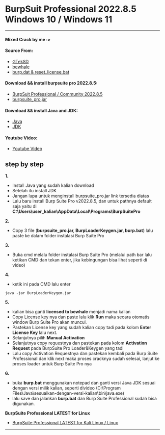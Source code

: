 # BurpSuit Professional 2022.8.5 Windows 10 / Windows 11


------------

#### Mixed Crack by me :>
#### Source From:
- [GTekSD](https://github.com/GTekSD/BurpSuitePro-1.7.37-and-2022.8.5-Cracked)
- [bewhale](https://github.com/bewhale/BurpLoaderKeygen-Modified)
- [burp.dat & reset_license.bat](https://t.me/SUcRACk3R)


#### Download && install burpsuite pro 2022.8.5:

- [BurpSuit Professional / Community 2022.8.5](https://portswigger.net/burp/releases/professional-community-2022-8-5?requestededition=professional)
- [burpsuite_pro.jar](https://www.mediafire.com/file/edtkvb4phqztnl8/burpsuite_pro.jar/file)


#### Download && install Java and JDK:

- [Java](https://www.java.com/en/download/)
- [JDK](https://www.oracle.com/id/java/technologies/downloads/#jdk20-windows)


#### Youtube Video:

- [Youtube Video](https://www.youtube.com/watch?v=VdGUb_e1_cQ)


step by step
------------
	
**1.**
- Install Java yang sudah kalian download
- Setelah itu install JDK
- Jangan lupa untuk menginstall burpsuite_pro.jar link tersedia diatas
- Lalu baru install Burp Suite Pro v2022.8.5, dan untuk pathnya default saja yaitu di **C:\Users\user_kalian\AppData\Local\Programs\BurpSuitePro**
	
**2.**
- Copy 3 file (**burpsuite_pro.jar, BurpLoaderKeygen.jar, burp.bat**) lalu paste ke dalam folder instalasi Burp Suite Pro
	
**3.**
- Buka cmd melalu folder instalasi Burp Suite Pro (melalui path bar lalu ketikan CMD dan tekan enter, jika kebingungan bisa lihat seperti di video)
		
**4.**
- ketik ini pada CMD lalu enter
```
java -jar BurpLoaderKeygen.jar
```

**5.**
- kalian bisa ganti **licensed to bewhale** menjadi nama kalian
- Copy License key nya dan paste lalu klik **Run** maka secara otomatis window Burp Suite Pro akan muncul.
- Pastekan License key yang sudah kalian copy tadi pada kolom **Enter License Key** lalu next.
- Selanjutnya pilih **Manual Activation**
- Selanjutnya copy requestnya dan pastekan pada kolom **Activation Request** pada BurpSuite Pro Loader&Keygen yang tadi
- Lalu copy Activation Requestnya dan pastekan kembali pada Burp Suite Professional dan klik next maka proses cracknya sudah selesai,
     lanjut ke proses loader untuk Burp Suite Pro nya
	
**6.**
- buka **burp.bat** menggunakan notepad dan ganti versi Java JDK sesuai dengan versi milik kalian, seperti divideo
  (C:\Program Files\Java\sesuaikan-dengan-versi-kalian\bin\java.exe)
- lalu save dan jalankan **burp.bat** dan Burp Suite Professional sudah bisa digunakan.


**BurpSuite Professional LATEST for Linux**
- [BurpSuite Professional LATEST for Kali Linux / Linux](https://github.com/GTekSD/BurpSuitePro-1.7.37-and-2022.8.5-Cracked/tree/main/BurpSuitePro_%2B_BurpBountyPro_v2.6.1_%2B_Extensions)


---------------
